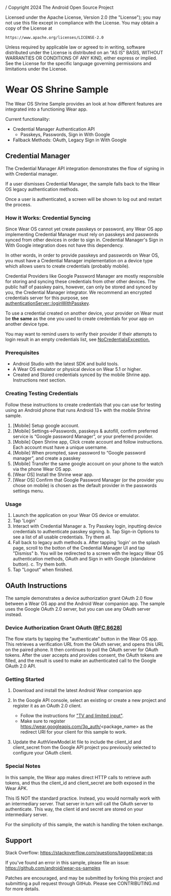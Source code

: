 /
Copyright 2024 The Android Open Source Project

Licensed under the Apache License, Version 2.0 (the "License");
you may not use this file except in compliance with the License.
You may obtain a copy of the License at

    https://www.apache.org/licenses/LICENSE-2.0

Unless required by applicable law or agreed to in writing, software
distributed under the License is distributed on an "AS IS" BASIS,
WITHOUT WARRANTIES OR CONDITIONS OF ANY KIND, either express or implied.
See the License for the specific language governing permissions and
limitations under the License.

# Wear OS Shrine Sample

The Wear OS Shrine Sample provides an look at how different features are integrated into a 
functioning Wear app.

Current functionality:
  * Credential Manager Authentication API
    * Passkeys, Passwords, Sign in With Google
  * Fallback Methods: OAuth, Legacy Sign in With Google

## Credential Manager

The Credential Manager API integration demonstrates the flow of signing in with Credential manager.

If a user dismisses Credential Manager, the sample falls back to the Wear OS legacy authentication
methods.

Once a user is authenticated, a screen will be shown to log out and restart the process.

### How it Works: Credential Syncing

Since Wear OS cannot yet create passkeys or password, any Wear OS app implementing Credential
Manager must rely on passkeys and passwords synced from other devices in order to sign in. 
Credential Manager's Sign in With Google integration does not have this dependency.

In other words, in order to provide passkeys and passwords on Wear OS, you must have a Credential
Manager implementation on a device type which allows users to create credentials (probably
mobile). 

Credential Providers like Google Password Manager are mostly responsible for storing and syncing
these credentials from other other devices. The public half of passkey pairs, however, can only be
stored and synced by you, the Credential Manager integrator.  We recommend an encrypted credentials
server for this purpose, see [authenticationServer::loginWithPasskey](authenticator/AuthenticationServer.kt#L68).

To use a credential created on another device, your provider on Wear must be **the same** as the one
you used to create credentials for your app on another device type.

You may want to remind users to verify their provider if their attempts to login result in
an empty credentials list, see
[NoCredentialsException.](https://developer.android.com/reference/kotlin/androidx/credentials/exceptions/NoCredentialException)

### Prerequisites

* Android Studio with the latest SDK and build tools.
* A Wear OS emulator or physical device on Wear 5.1 or higher.
* Created and Stored credentials synced by the mobile Shrine app. Instructions next section.

### Creating Testing Credentials

Follow these instructions to create credentials that you can use for testing using an Android phone
that runs Android 13+ with the mobile Shrine sample.

1. [Mobile] Setup google account.
2. [Mobile] Settings->Passwords, passkeys & autofill, confirm preferred service is
“Google password Manager”, or your preferred provider.
3. [Mobile] Open Shrine app, Click create account and follow instructions. Each account must
   have a unique username.
4. [Mobile] When prompted, save password to “Google password manager”, and create a passkey
5. [Mobile] Transfer the same google account on your phone to the watch via the phone Wear OS app.
6. [Wear OS] Install the Shrine wear app.
7. [Wear OS] Confirm that Google Password Manager (or the provider you chose on mobile)
   is chosen as the default provider in the passwords settings menu.

### Usage

1. Launch the application on your Wear OS device or emulator.
2. Tap 'Login'
3. Interact with Credential Manager
   a. Try Passkey login, inputting device credentials to authenticate passkey signing.
   b. Tap Sign-in Options to see a list of all usable credentials. Try them all.
4. Fall back to legacy auth methods
   a. After tapping 'login' on the splash page, scroll to the botton of the Credential Manager UI
   and tap "Dismiss"
   b. You will be redirected to a screen with the legacy Wear OS authentication methods, OAuth and
   Sign in with Google (standalone button).
   c. Try them both.
5. Tap "Logout" when finished.

## OAuth Instructions

The sample demonstrates a device authorization grant OAuth 2.0 flow between a Wear OS app and the
Android Wear companion app. The sample uses the Google OAuth 2.0 server, but you can use any OAuth
server instead.

### Device Authorization Grant OAuth ([RFC 8628](https://datatracker.ietf.org/doc/html/rfc8628)]

The flow starts by tapping the "authenticate" button in the Wear OS app. This retrieves a
verification URL from the OAuth server, and opens this URL on the paired phone. It then continues to
poll the OAuth server for OAuth tokens. After the user accepts and provides consent, the OAuth
tokens are filled, and the result is used to make an authenticated call to the Google OAuth 2.0 API.

### Getting Started

1. Download and install the latest Android Wear companion app

2. In the Google API console, select an existing or create a new project and register it as an OAuth
   2.0 client.

    * Follow the instructions for
["TV and limited input"](https://developers.google.com/identity/protocols/oauth2/limited-input-device#creatingcred). 
    * Make sure to register https://wear.googleapis.com/3p_auth/<package_name> as the redirect URI
for your client for this sample to work.

3. Update the AuthViewModel.kt file to include the client_id and client_secret from the Google API
   project you previously selected to configure your OAuth client.

### Special Notes

In this sample, the Wear app makes direct HTTP calls to retrieve auth tokens, and thus the client_id
and client_secret are both exposed in the Wear APK.

This IS NOT the standard practice. Instead, you would normally work with an intermediary server.
That server in turn will call the OAuth server to authenticate. This way, the client id and secret
are stored on your intermediary server.

For the simplicity of this sample, the watch is handling the token exchange.

## Support

Stack Overflow: https://stackoverflow.com/questions/tagged/wear-os

If you've found an error in this sample, please file an issue:
https://github.com/android/wear-os-samples

Patches are encouraged, and may be submitted by forking this project and submitting a pull request
through GitHub. Please see CONTRIBUTING.md for more details.